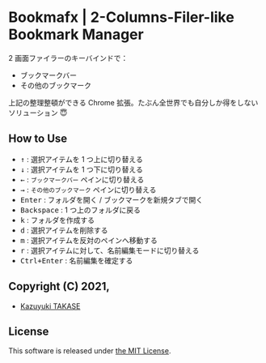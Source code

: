 Bookmafx | 2-Columns-Filer-like Bookmark Manager
===============================================================================

2 画面ファイラーのキーバインドで：

- ブックマークバー
- その他のブックマーク

上記の整理整頓ができる Chrome 拡張。たぶん全世界でも自分しか得をしないソリューション 😇

## How to Use

- <kbd><kbd>↑</kbd></kbd> : 選択アイテムを 1 つ上に切り替える
- <kbd><kbd>↓</kbd></kbd> : 選択アイテムを 1 つ下に切り替える
- <kbd><kbd>←</kbd></kbd> : `ブックマークバー` ペインに切り替える
- <kbd><kbd>→</kbd></kbd> : `その他のブックマーク` ペインに切り替える
- <kbd><kbd>Enter</kbd></kbd> : フォルダを開く / ブックマークを新規タブで開く
- <kbd><kbd>Backspace</kbd></kbd> : 1 つ上のフォルダに戻る
- <kbd><kbd>k</kbd></kbd> : フォルダを作成する
- <kbd><kbd>d</kbd></kbd> : 選択アイテムを削除する
- <kbd><kbd>m</kbd></kbd> : 選択アイテムを反対のペインへ移動する
- <kbd><kbd>r</kbd></kbd> : 選択アイテムに対して、名前編集モードに切り替える
- <kbd><kbd>Ctrl</kbd>+<kbd>Enter</kbd></kbd> : 名前編集を確定する

## Copyright (C) 2021,

- [Kazuyuki TAKASE](https://github.com/Guvalif)

## License

This software is released under [the MIT License](http://opensource.org/licenses/mit-license.php).
